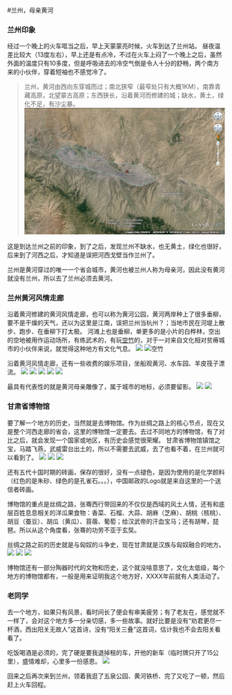 #兰州，母亲黄河
### 兰州印象
经过一个晚上的火车哐当之后，早上天蒙蒙亮时候，火车到达了兰州站。
昼夜温差比较大（13度左右），早上还是有点冷，不过在火车上闷了一个晚上之后，虽然外面的温度只有10多度，但是呼吸进去的冷空气倒是令人十分的舒畅，两个南方来的小伙伴，穿着短袖也不感觉冷了。

> 兰州，黄河由西向东穿城而过；南北狭窄（最窄处只有大概1KM），南靠青藏高原，北望蒙古高原；东西狭长，沿着黄河而修建的城；缺水，黄土，绿化不足，有沙尘暴。
![兰州](兰州.jpg)

这是到达兰州之前的印象，到了之后，发现兰州不缺水，也无黄土，绿化也很好，后来到了河西之后，才知道是误把河西戈壁当作兰州了。

兰州是黄河穿过的唯一一个省会城市，黄河也被兰州人称为母亲河，因此没有黄河就没有兰州，所以去了兰州必须去黄河。

### 兰州黄河风情走廊
沿着黄河修建的黄河风情走廊，也可以称为黄河公园，黄河两岸种上了很多垂柳，要不是干燥的天气，还以为这里是江南，误把兰州当杭州？；当地市民在河堤上散步、跑步、在垂柳下打太极。
河滩上也是垂柳，单更多的是小片的白桦林，空出的空地被用作运动场所，有练武术的，有玩[空竹](http://baike.baidu.com/link?url=51bLG7gXkHw6IUK27koa_CkukOJoNQUJmid2qxJ_RIQfL-GcTpP7iR6PtLthQ1hUd_xJXbtG50WNT5Byqx77CXxYGNZt2uxWtpwKtJ3lVH_)的，对于一对来自文化相对贫瘠城市的小伙伴来说，就觉得这种地方有文化气息。
![](IMGP0585.JPG)
![空竹](IMGP0587.JPG)

沿着黄河风情走廊，还有一些收费的娱乐项目，坐船观黄河、水车园、羊皮筏子漂流。
![](IMGP0533.JPG)
![](IMGP0537.JPG)
![](IMGP0542.JPG)
![](IMGP0545.JPG)
![](IMGP0554.JPG)

最具有代表性的就是黄河母亲雕像了，属于城市的地标，必须要留影。
![](IMGP0575.JPG)
![](IMGP0571.JPG)

### 甘肃省博物馆
要了解一个地方的历史，当然就是去博物馆。作为丝绸之路上的核心节点，现在又是整个河西走廊的省会，这里的博物馆一定要去。去过不同地方的博物馆，有了对比之后，就会发现一个国家或地区，有历史会感觉很荣耀。
甘肃省博物馆镇馆之宝，马踏飞燕，武威雷台出土的，所以不需要去武威，去了也看不着，在兰州就可以看到了。
![](IMGP0643.JPG)
![](IMGP0644.JPG)
![](IMGP0645.JPG)

还有五代十国时期的砖画，保存的很好，没有一点褪色，是因为使用的是化学颜料（红色的是朱砂、绿色的是孔雀石。。。），中国邮政的Logo就是来自这里的一个送信者砖画。
![]()

博物馆的重点是丝绸之路，张骞西行带回来的不仅仅是西域的风土人情，还有和底层百姓息息相关的洋瓜果食物：香菜、石榴、大蒜、胡麻（芝麻）、胡桃（核桃）、胡豆（蚕豆）、胡瓜（黄瓜）、苜蓿、葡萄；给汉武帝的汗血宝马；还有胡琴，琵琶。所以从这个角度看，张骞的功劳不亚于玄奘。

丝绸之路之前的历史就是与匈奴的斗争史，现在甘肃就是汉族与匈奴融合的地方。
![](IMGP0588.JPG)
![](IMGP0591.JPG)
![](IMGP0604.JPG)


博物馆还有一部分陶器时代的文物和历史，这个就没啥意思了，文化太低级，每个地方的博物馆都有，一般是用来证明我这个地方好，XXXX年前就有人类活动了。

### 老同学
去一个地方，如果只有风景，看时间长了便会有审美疲劳；有了老友在，感觉就不一样了，会对这个地方多一分亲切感，多一些故事。就好比要是没有“劝君更尽一杯酒，西出阳关无故人”这首诗，没有“阳关三叠”这首词，估计我也不会去阳关看看了。

吃饭喝酒是必须的，完了硬是要我退掉租的车，开他的新车（临时牌只开了15公里），盛情难却，心里多一份感恩。
![](IMGP0670.JPG)

回来之后再次来到兰州，领着我逛了五泉公园、黄河铁桥、完了又吃了一顿，然后赶上火车回程。
